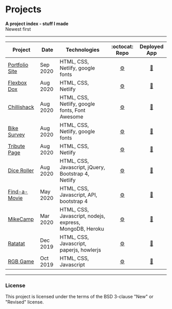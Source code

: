 # Projects
**A project index - stuff I made**<br>
Newest first

___


| Project         | Date     | Technologies       | :octocat:  Repo     |  Deployed App         |
|-----------------|----------|--------------------|:-------------------:|:---------------------:|
|[Portfolio Site][portfolio_r] | Sep 2020 | HTML, CSS, Netlify, google fonts                     | [	:gear:][portfolio_r]    | [:rocket:][portfolio_d]   |
|[Flexbox Dox][flexboxdox_r]   | Aug 2020 | HTML, CSS, Netlify                                   | [	:gear:][flexboxdox_r]   | [:rocket:][flexboxdox_d]  |
|[Chillishack][chillishack_r]  | Aug 2020 | HTML, CSS, Netlify, google fonts, Font Awesome       | [	:gear:][chillishack_r]  | [:rocket:][chillishack_d] |
|[Bike Survey][bikesurvey_r]   | Aug 2020 | HTML, CSS, Netlify, google fonts                     | [	:gear:][bikesurvey_r]   | [:rocket:][bikesurvey_d]  |
|[Tribute Page][tribute_r]     | Aug 2020 | HTML, CSS, Netlify                                   | [	:gear:][tribute_r]      | [:rocket:][tribute_d]     |
|[Dice Roller][dice_r]         | Aug 2020 | HTML, CSS, Javascript, jQuery, Bootstrap 4, Netlify  | [	:gear:][dice_r]         | [:rocket:][dice_d]        |
|[Find-a-Movie](https://github.com/MakeItBack/Find-a-Movie) | May 2020 | HTML, CSS, Javascript, API, bootstrap 4 | [	:gear:](https://github.com/MakeItBack/Find-a-Movie "Find-a-Movie repo") | [:rocket:](https://find-a-movie.netlify.app/ "Open Find-a-Movie") |
|[MikeCamp](https://github.com/MakeItBack/MikeCamp) | Mar 2020 | HTML, CSS, Javascript, nodejs, express, MongoDB, Heroku | [	:gear:](https://github.com/MakeItBack/MikeCamp "MikeCamp repo") | [:rocket:](https://mike-camp.herokuapp.com/ "Open MikeCamp") |
|[Ratatat](https://github.com/MakeItBack/Ratatat) | Dec 2019 | HTML, CSS, Javascript, paperjs, howlerjs | [	:gear:](https://github.com/MakeItBack/Ratatat "Ratatat repo") | [:rocket:](https://ratatat.netlify.app/ "Open Ratatat") |
|[RGB Game](https://github.com/MakeItBack/RGB-Game) | Oct 2019 | HTML, CSS, Javascript | [	:gear:](https://github.com/MakeItBack/RGB-Game "RGB Game repo") | [:rocket:](https://redgreenblue.netlify.app/ "Open RGB Game") |

[portfolio_r]: https://github.com/MakeItBack/Portfolio-Site-fCC "Portfolio repo"
[portfolio_d]: https://www.mikeback.me "Open portfolio site"
[flexboxdox_r]: https://github.com/MakeItBack/Flexbox-Dox "Flexbox Dox repo"
[flexboxdox_d]: https://flexboxdox.netlify.app/ "Open Flexbox Dox"
[chillishack_r]: https://github.com/MakeItBack/Chillishack "Chillishack repo"
[chillishack_d]: https://chillishack.netlify.app/ "Open Chillishack"
[bikesurvey_r]: https://github.com/MakeItBack/Bike-Survey "Survey repo"
[bikesurvey_d]: https://bike-survey.netlify.app/ "Open Survey"
[tribute_r]: https://github.com/MakeItBack/Tribute "Tribute repo"
[tribute_d]: https://record-tribute.netlify.app/ "Open Tribute"
[dice_r]: https://github.com/MakeItBack/Dice-Roller "Dice Roller repo"
[dice_d]: https://olives-dice-roller.netlify.app/ "Open Dice Roller"




___

### License
This project is licensed under the terms of the BSD 3-clause "New" or "Revised" license.<br>
